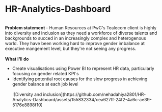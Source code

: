 # HR-Analytics-Dashboard
<br>
<b> Problem statement </b> - Human Resources at PwC's Tealecom client is highly into diversity and inclusion as they need a workforce of diverse talents and backgrounds to succed in an increasingly complex and heterogenous world. They have been working hard to improve gender imbalance at executive mangement level, but they're not seeing any progress.
<br>
<br>
<b>What I'll do</b>
<ul>
  <li>Create visualisations using Power BI to represent HR data, particularly focusing on gender related KPI's</li>
  <li>Identifying potential root causes for the slow progress in achieving gender balance at each job level </li>
  <br>
  ![Diversity and inclusion](https://github.com/nehadahiya2801/HR-Analytics-Dashboard/assets/155832334/cea627ff-24f2-4a6c-ae39-5176e8898f10)

